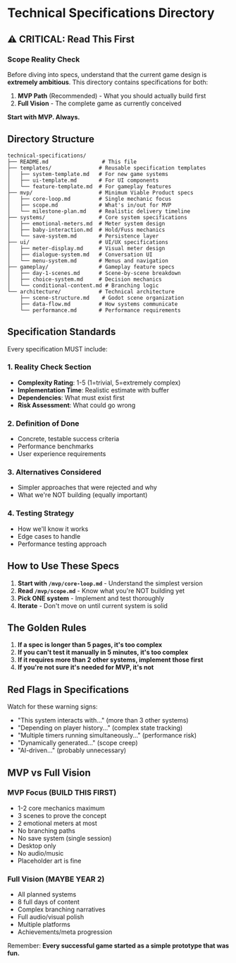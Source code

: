 # Technical Specifications Directory

## ⚠️ CRITICAL: Read This First

### Scope Reality Check
Before diving into specs, understand that the current game design is **extremely ambitious**. This directory contains specifications for both:
1. **MVP Path** (Recommended) - What you should actually build first
2. **Full Vision** - The complete game as currently conceived

**Start with MVP. Always.**

## Directory Structure

```
technical-specifications/
├── README.md                 # This file
├── templates/               # Reusable specification templates
│   ├── system-template.md   # For new game systems
│   ├── ui-template.md       # For UI components
│   └── feature-template.md  # For gameplay features
├── mvp/                     # Minimum Viable Product specs
│   ├── core-loop.md         # Single mechanic focus
│   ├── scope.md             # What's in/out for MVP
│   └── milestone-plan.md    # Realistic delivery timeline
├── systems/                 # Core system specifications
│   ├── emotional-meters.md  # Meter system design
│   ├── baby-interaction.md  # Hold/Fuss mechanics
│   └── save-system.md       # Persistence layer
├── ui/                      # UI/UX specifications
│   ├── meter-display.md     # Visual meter design
│   ├── dialogue-system.md   # Conversation UI
│   └── menu-system.md       # Menus and navigation
├── gameplay/                # Gameplay feature specs
│   ├── day-1-scenes.md      # Scene-by-scene breakdown
│   ├── choice-system.md     # Decision mechanics
│   └── conditional-content.md # Branching logic
└── architecture/            # Technical architecture
    ├── scene-structure.md    # Godot scene organization
    ├── data-flow.md         # How systems communicate
    └── performance.md       # Performance requirements
```

## Specification Standards

Every specification MUST include:

### 1. Reality Check Section
- **Complexity Rating**: 1-5 (1=trivial, 5=extremely complex)
- **Implementation Time**: Realistic estimate with buffer
- **Dependencies**: What must exist first
- **Risk Assessment**: What could go wrong

### 2. Definition of Done
- Concrete, testable success criteria
- Performance benchmarks
- User experience requirements

### 3. Alternatives Considered
- Simpler approaches that were rejected and why
- What we're NOT building (equally important)

### 4. Testing Strategy
- How we'll know it works
- Edge cases to handle
- Performance testing approach

## How to Use These Specs

1. **Start with `/mvp/core-loop.md`** - Understand the simplest version
2. **Read `/mvp/scope.md`** - Know what you're NOT building yet
3. **Pick ONE system** - Implement and test thoroughly
4. **Iterate** - Don't move on until current system is solid

## The Golden Rules

1. **If a spec is longer than 5 pages, it's too complex**
2. **If you can't test it manually in 5 minutes, it's too complex**
3. **If it requires more than 2 other systems, implement those first**
4. **If you're not sure it's needed for MVP, it's not**

## Red Flags in Specifications

Watch for these warning signs:
- "This system interacts with..." (more than 3 other systems)
- "Depending on player history..." (complex state tracking)
- "Multiple timers running simultaneously..." (performance risk)
- "Dynamically generated..." (scope creep)
- "AI-driven..." (probably unnecessary)

## MVP vs Full Vision

### MVP Focus (BUILD THIS FIRST)
- 1-2 core mechanics maximum
- 3 scenes to prove the concept
- 2 emotional meters at most
- No branching paths
- No save system (single session)
- Desktop only
- No audio/music
- Placeholder art is fine

### Full Vision (MAYBE YEAR 2)
- All planned systems
- 8 full days of content
- Complex branching narratives
- Full audio/visual polish
- Multiple platforms
- Achievements/meta progression

Remember: **Every successful game started as a simple prototype that was fun.**